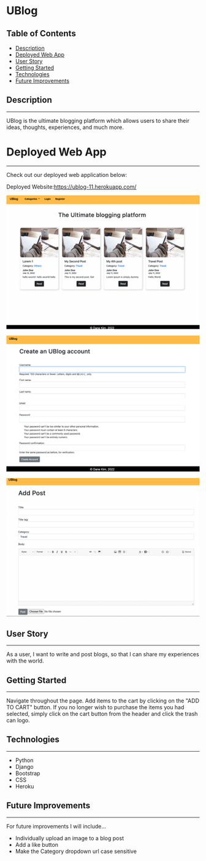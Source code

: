 # **UBlog**

## Table of Contents

- [Description](#description)
- [Deployed Web App](#deployed-web-app)
- [User Story](#user-story)
- [Getting Started](#getting-started)
- [Technologies](#technologies)
- [Future Improvements](#future-improvements)

## Description

---

UBlog is the ultimate blogging platform which allows users to share their ideas, thoughts, experiences, and much more.

# Deployed Web App

---

Check out our deployed web application below:

Deployed Website:https://ublog-11.herokuapp.com/

![alt text](/image/main.png)

![alt text](/image/register.png)

![alt text](/image/add.png)


## User Story

---

As a user, I want to write and post blogs, so that I can share my experiences with the world. 

## Getting Started

---

Navigate throughout the page. Add items to the cart by clicking on the "ADD TO CART" button. If you no longer wish to purchase the items you had selected, simply click on the cart button from the header and click the trash can logo.

## Technologies

---

- Python
- Django
- Bootstrap
- CSS
- Heroku


## Future Improvements

---

For future improvements I will include...

- Individually upload an image to a blog post
- Add a like button 
- Make the Category dropdown url case sensitive

